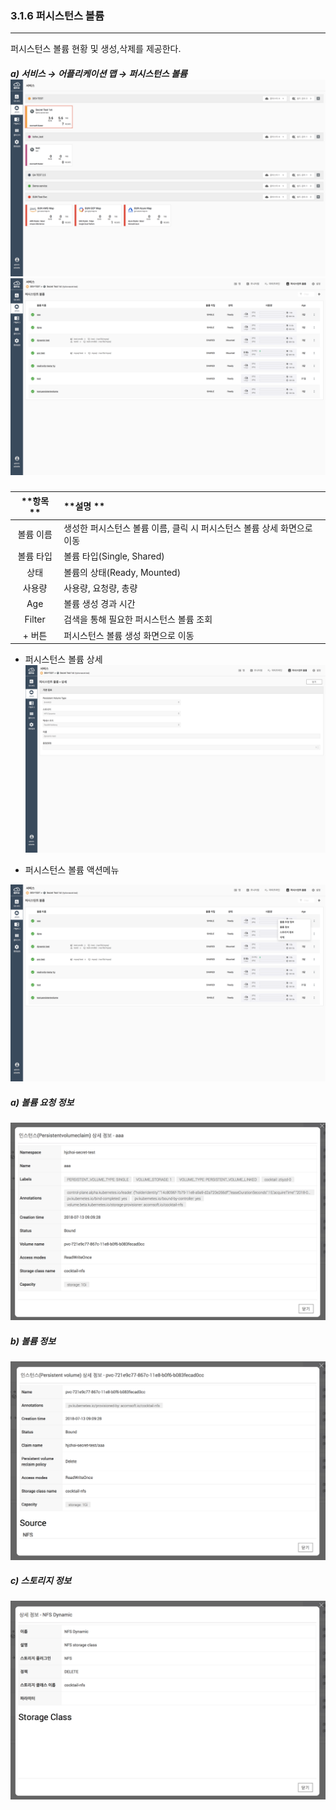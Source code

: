 ### 3.1.6   퍼시스턴스 볼륨

---

퍼시스턴스 볼륨 현황 및 생성,삭제를 제공한다.

##### a\) 서비스 → 어플리케이션 맵 → 퍼시스턴스 볼륨![](/assets/KR/3.0.0/3.1.6_1.png)![](/assets/KR/3.0.0/3.1.6_2.png)


| **항목  ** | **설명 ** |
| :---: | :--- |
| 볼륨 이름 | 생성한 퍼시스턴스 볼륨 이름, 클릭 시 퍼시스턴스 볼륨 상세 화면으로 이동 |
| 볼륨 타입 | 볼륨 타입(Single, Shared) |
| 상태 | 볼륨의 상태(Ready, Mounted) |
| 사용량 | 사용량, 요청량, 총량 |
| Age | 볼륨 생성 경과 시간 |
| Filter | 검색을 통해 필요한 퍼시스턴스 볼륨 조회 |
| + 버튼 | 퍼시스턴스 볼륨 생성 화면으로 이동 |

* 퍼시스턴스 볼륨 상세
![](/assets/KR/3.0.0/3.1.6_3.png)

* 퍼시스턴스 볼륨 액션메뉴

![](/assets/KR/3.0.0/3.1.6_4.png)
##### a\) 볼륨 요청 정보
![](/assets/KR/3.0.0/3.1.6_5.png)

##### b\) 볼륨 정보

![](/assets/KR/3.0.0/3.1.6_6.png)
##### c\) 스토리지 정보

![](/assets/KR/3.0.0/3.1.6_7.png)



